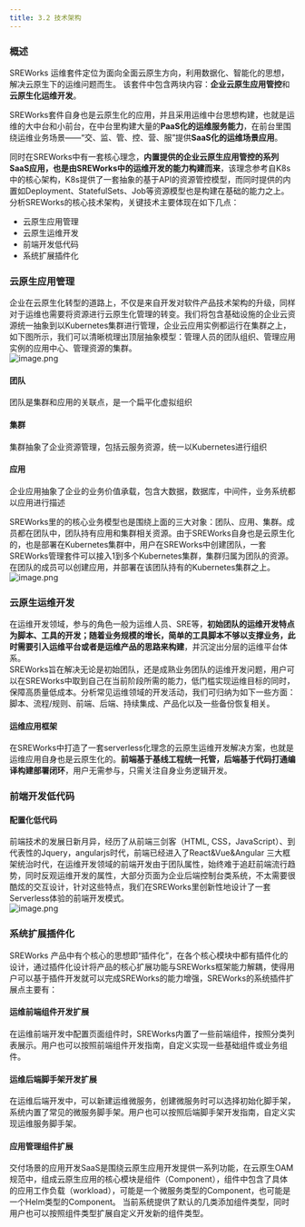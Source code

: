 ```yaml
---
title: 3.2 技术架构
---
```


<a name="Sjth9"></a>

### 概述
SREWorks 运维套件定位为面向全面云原生方向，利用数据化、智能化的思想，解决云原生下的运维问题而生。 该套件中包含两块内容：**企业云原生应用管控**和**云原生化运维开发**。 

SREWorks套件自身也是云原生化的应用，并且采用运维中台思想构建，也就是运维的大中台和小前台，在中台里构建大量的**PaaS化的运维服务能力**，在前台里围绕运维业务场景——“交、监、管、控、营、服”提供**SaaS化的运维场景应用**。

同时在SREWorks中有一套核心理念，**内置提供的企业云原生应用管控的系列SaaS应用，也是由SREWorks中的运维开发的能力构建而来**，该理念参考自K8s中的核心架构，K8s提供了一套抽象的基于API的资源管控模型，而同时提供的内置如Deployment、StatefulSets、Job等资源模型也是构建在基础的能力之上。分析SREWorks的核心技术架构，关键技术主要体现在如下几点：

- 云原生应用管理
- 云原生运维开发
- 前端开发低代码
- 系统扩展插件化

<a name="ULhwd"></a>

### 云原生应用管理
企业在云原生化转型的道路上，不仅是来自开发对软件产品技术架构的升级，同样对于运维也需要将资源进行云原生化管理的转变。我们将包含基础设施的企业云资源统一抽象到以Kubernetes集群进行管理，企业云应用实例都运行在集群之上，如下图所示，我们可以清晰梳理出顶层抽象模型：管理人员的团队组织、管理应用实例的应用中心、管理资源的集群。<br />![image.png](https://cdn.nlark.com/yuque/0/2022/png/703896/1648179548966-21f6851d-211c-4523-9939-86645e71141b.png#clientId=ub11be931-f7d3-4&crop=0&crop=0&crop=1&crop=1&from=paste&height=344&id=KmCIj&margin=%5Bobject%20Object%5D&name=image.png&originHeight=688&originWidth=1798&originalType=binary&ratio=1&rotation=0&showTitle=false&size=147345&status=done&style=none&taskId=u8bcd4671-f5ef-4a61-ae27-64c71021e68&title=&width=899)
<a name="XW0zo"></a>

#### 团队
团队是集群和应用的关联点，是一个扁平化虚拟组织
<a name="k8Kla"></a>

#### 集群
集群抽象了企业资源管理，包括云服务资源，统一以Kubernetes进行组织
<a name="Ya7Qj"></a>

#### 应用
企业应用抽象了企业的业务价值承载，包含大数据，数据库，中间件，业务系统都以应用进行描述

SREWorks里的的核心业务模型也是围绕上面的三大对象：团队、应用、集群。成员都在团队中，团队持有应用和集群相关资源。由于SREWorks自身也是云原生化的，也是部署在Kubernetes集群中，用户在SREWorks中创建团队，一套SREWorks管理套件可以接入1到多个Kubernetes集群，集群归属为团队的资源。在团队的成员可以创建应用，并部署在该团队持有的Kubernetes集群之上。<br />![image.png](https://cdn.nlark.com/yuque/0/2022/png/703896/1648179549131-763576d6-7b64-4ee8-835b-09e8edfe62d5.png#clientId=u241ac728-f027-4&crop=0&crop=0&crop=1&crop=1&from=paste&height=375&id=LZJ2p&margin=%5Bobject%20Object%5D&name=image.png&originHeight=750&originWidth=1686&originalType=binary&ratio=1&rotation=0&showTitle=false&size=187398&status=done&style=none&taskId=ubb8ae160-80fc-4f62-a82c-fed6647f80e&title=&width=843)

<a name="F9Geg"></a>

### 云原生运维开发
在运维开发领域，参与的角色一般为运维人员、SRE等，**初始团队的运维开发特点为脚本、工具的开发；随着业务规模的增长，简单的工具脚本不够以支撑业务，此时需要引入运维平台或者是运维产品的思路来构建**，并沉淀出分层的运维平台体系。<br />SREWorks旨在解决无论是初始团队，还是成熟业务团队的运维开发问题，用户可以在SREWorks中取到自己在当前阶段所需的能力，低门槛实现运维目标的同时，保障高质量低成本。分析常见运维领域的开发活动，我们可归纳为如下一些方面：脚本、流程/规则、前端、后端、持续集成、产品化以及一些备份恢复相关。

<a name="K26NC"></a>

#### 运维应用框架
在SREWorks中打造了一套serverless化理念的云原生运维开发解决方案，也就是运维应用自身也是云原生化的。**前端基于基线工程统一托管，后端基于代码打通编译构建部署闭环**，用户无需参与，只需关注自身业务逻辑开发。

<a name="c16om"></a>

### 前端开发低代码

<a name="pMEc7"></a>

#### 配置化低代码
前端技术的发展日新月异，经历了从前端三剑客（HTML, CSS，JavaScript）、到代表性的Jquery，angularjs时代，前端已经进入了React&Vue&Angular 三大框架统治时代，在运维开发领域的前端开发由于团队属性，始终难于追赶前端流行趋势，同时反观运维开发的属性，大部分页面为企业后端控制台类系统，不太需要很酷炫的交互设计，针对这些特点，我们在SREWorks里创新性地设计了一套Serverless体验的前端开发模式。<br />![image.png](https://cdn.nlark.com/yuque/0/2022/png/703896/1648179549337-945b6ba4-147e-4382-acee-a565a793791a.png#clientId=ud91bd287-5bdf-4&crop=0&crop=0&crop=1&crop=1&from=paste&height=572&id=u6e7a7c6e&margin=%5Bobject%20Object%5D&name=image.png&originHeight=1144&originWidth=1814&originalType=binary&ratio=1&rotation=0&showTitle=false&size=1089328&status=done&style=none&taskId=uab1a2cfb-e78c-413a-a425-28aa6fa24e1&title=&width=907)

<a name="IoEtY"></a>

### 系统扩展插件化
SREWorks 产品中有个核心的思想即“插件化”，在各个核心模块中都有插件化的设计，通过插件化设计将产品的核心扩展功能与SREWorks框架能力解耦，使得用户可以基于插件开发就可以完成SREWorks的能力增强，SREWorks的系统插件扩展点主要有：

<a name="mNpsn"></a>

#### 运维前端组件开发扩展
在运维前端开发中配置页面组件时，SREWorks内置了一些前端组件，按照分类列表展示。用户也可以按照前端组件开发指南，自定义实现一些基础组件或业务组件。

<a name="ZHKVC"></a>

#### 运维后端脚手架开发扩展
在运维后端开发中，可以新建运维微服务，创建微服务时可以选择初始化脚手架，系统内置了常见的微服务脚手架。用户也可以按照后端脚手架开发指南，自定义实现运维服务脚手架。

<a name="gKxD1"></a>

#### 应用管理组件扩展
交付场景的应用开发SaaS是围绕云原生应用开发提供一系列功能，在云原生OAM规范中，组成云原生应用的核心模块是组件（Component），组件中包含了具体的应用工作负载（workload），可能是一个微服务类型的Component，也可能是一个Helm类型的Component。 当前系统提供了默认的几类添加组件类型，同时用户也可以按照组件类型扩展自定义开发新的组件类型。
<a name="du3kH"></a>

#### 

